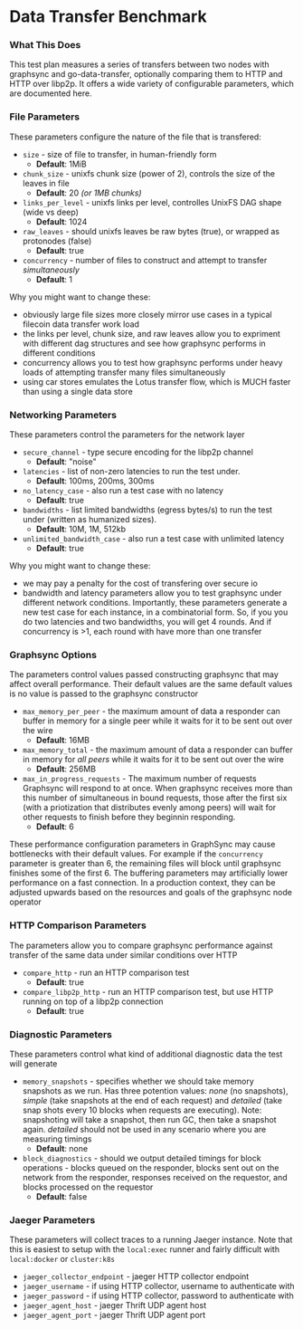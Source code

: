 # Data Transfer Benchmark

### What This Does

This test plan measures a series of transfers between two nodes with graphsync and go-data-transfer, optionally comparing them to HTTP and HTTP over libp2p. It offers a wide variety of configurable parameters, which are documented here.

### File Parameters

These parameters configure the nature of the file that is transfered:

- `size` - size of file to transfer, in human-friendly form 
   - **Default**: 1MiB
- `chunk_size` - unixfs chunk size (power of 2), controls the size of the leaves in file
   - **Default**: 20 *(or 1MB chunks)*
- `links_per_level` - unixfs links per level, controlles UnixFS DAG shape (wide vs deep) 
   - **Default**: 1024
- `raw_leaves` - should unixfs leaves be raw bytes (true), or wrapped as protonodes (false)
   - **Default**: true
- `concurrency` - number of files to construct and attempt to transfer *simultaneously*
   - **Default**: 1

Why you might want to change these:
- obviously large file sizes more closely mirror use cases in a typical filecoin data transfer work load
- the links per level, chunk size, and raw leaves allow you to expriment with different dag structures and see how graphsync performs in different conditions
- concurrency allows you to test how graphsync performs under heavy loads of attempting transfer many files simultaneously
- using car stores emulates the Lotus transfer flow, which is MUCH faster than using a single data store

### Networking Parameters

These parameters control the parameters for the network layer
- `secure_channel` - type secure encoding for the libp2p channel
   - **Default**: "noise"
- `latencies` - list of non-zero latencies to run the test under. 
   - **Default**: 100ms, 200ms, 300ms
- `no_latency_case` - also run a test case with no latency 
   - **Default**: true
- `bandwidths` - list limited bandwidths (egress bytes/s) to run the test under (written as humanized sizes). 
   - **Default**: 10M, 1M, 512kb
- `unlimited_bandwidth_case` - also run a test case with unlimited latency
   - **Default**: true

Why you might want to change these:
- we may pay a penalty for the cost of transfering over secure io
- bandwidth and latency parameters allow you to test graphsync under different network conditions. Importantly, these parameters generate a new test case for each instance, in a combinatorial form. So, if you you do two latencies and two bandwidths, you will get 4 rounds. And if concurrency is >1, each round with have more than one transfer

### Graphsync Options

The parameters control values passed constructing graphsync that may affect overall performance. Their default values are the same default values is no value is passed to the graphsync constructor

- `max_memory_per_peer` - the maximum amount of data a responder can buffer in memory for a single peer while it waits for it to be sent out over the wire
   - **Default**: 16MB
- `max_memory_total` - the maximum amount of data a responder can buffer in memory for *all peers* while it waits for it to be sent out over the wire
   - **Default**: 256MB
- `max_in_progress_requests` - The maximum number of requests Graphsync will respond to at once. When graphsync receives more than this number of simultaneous in bound requests, those after the first six (with a priotization that distributes evenly among peers) will wait for other requests to finish before they beginnin responding.
   - **Default**: 6

These performance configuration parameters in GraphSync may cause bottlenecks with their default values. For example if the `concurrency` parameter is greater than 6, the remaining files will block until graphsync finishes some of the first 6. The buffering parameters may artificially lower performance on a fast connection. In a production context, they can be adjusted upwards based on the resources and goals of the graphsync node operator

### HTTP Comparison Parameters

The parameters allow you to compare graphsync performance against transfer of the same data under similar conditions over HTTP

- `compare_http` - run an HTTP comparison test
   - **Default**: true
- `compare_libp2p_http` - run an HTTP comparison test, but use HTTP running on top of a libp2p connection
   - **Default**: true

### Diagnostic Parameters

These parameters control what kind of additional diagnostic data the test will generate

- `memory_snapshots` - specifies whether we should take memory snapshots as we run. Has three potention values: *none* (no snapshots), *simple* (take snapshots at the end of each request) and *detailed* (take snap shots every 10 blocks when requests are executing). Note: snapshoting will take a snapshot, then run GC, then take a snapshot again. *detailed* should not be used in any scenario where you are measuring timings
   - **Default**: none
- `block_diagnostics` - should we output detailed timings for block operations - blocks queued on the responder, blocks sent out on the network from the responder, responses received on the requestor, and blocks processed on the requestor
   - **Default**: false


### Jaeger Parameters

These parameters will collect traces to a running Jaeger instance. Note that
this is easiest to setup with the `local:exec` runner and fairly difficult with `local:docker` or `cluster:k8s`

- `jaeger_collector_endpoint` - jaeger HTTP collector endpoint
- `jaeger_username` - if using HTTP collector, username to authenticate with
- `jaeger_password` - if using HTTP collector, password to authenticate with
- `jaeger_agent_host` - jaeger Thrift UDP agent host
- `jaeger_agent_port` - jaeger Thrift UDP agent port
